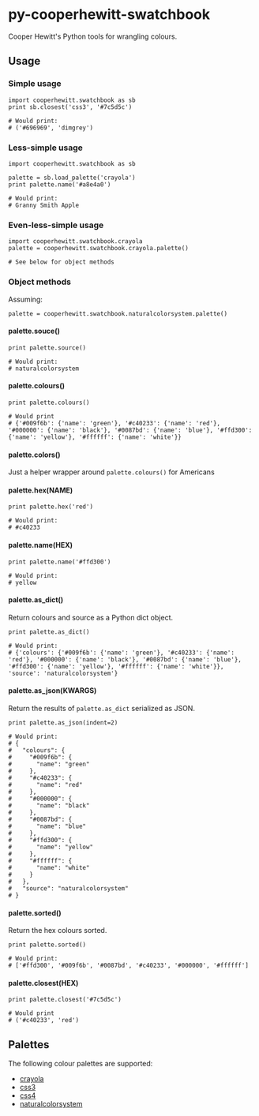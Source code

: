 # py-cooperhewitt-swatchbook

Cooper Hewitt's Python tools for wrangling colours.

## Usage

### Simple usage

	import cooperhewitt.swatchbook as sb
	print sb.closest('css3', '#7c5d5c')

	# Would print:
	# ('#696969', 'dimgrey') 

### Less-simple usage

	import cooperhewitt.swatchbook as sb

	palette = sb.load_palette('crayola')
	print palette.name('#a8e4a0')

	# Would print:
	# Granny Smith Apple

### Even-less-simple usage

	import cooperhewitt.swatchbook.crayola
	palette = cooperhewitt.swatchbook.crayola.palette()

	# See below for object methods

### Object methods

Assuming:

	palette = cooperhewitt.swatchbook.naturalcolorsystem.palette()

#### palette.souce()

	print palette.source()

	# Would print:
	# naturalcolorsystem

#### palette.colours()

	print palette.colours()

	# Would print
	# {'#009f6b': {'name': 'green'}, '#c40233': {'name': 'red'}, '#000000': {'name': 'black'}, '#0087bd': {'name': 'blue'}, '#ffd300': {'name': 'yellow'}, '#ffffff': {'name': 'white'}}

#### palette.colors()

Just a helper wrapper around `palette.colours()` for Americans

#### palette.hex(NAME)

	print palette.hex('red')

	# Would print:
	# #c40233

#### palette.name(HEX)

	print palette.name('#ffd300')

	# Would print:
	# yellow

#### palette.as_dict()

Return colours and source as a Python dict object.

	print palette.as_dict()

	# Would print:
	# {'colours': {'#009f6b': {'name': 'green'}, '#c40233': {'name': 'red'}, '#000000': {'name': 'black'}, '#0087bd': {'name': 'blue'}, '#ffd300': {'name': 'yellow'}, '#ffffff': {'name': 'white'}}, 'source': 'naturalcolorsystem'}

#### palette.as_json(KWARGS)

Return the results of `palette.as_dict` serialized as JSON.

	print palette.as_json(indent=2)

	# Would print:
	# {
	#   "colours": {
	#     "#009f6b": {
	#       "name": "green"
	#     }, 
	#     "#c40233": {
	#       "name": "red"
	#     }, 
	#     "#000000": {
	#       "name": "black"
	#     }, 
	#     "#0087bd": {
	#       "name": "blue"
	#     }, 
	#     "#ffd300": {
	#       "name": "yellow"
	#     }, 
	#     "#ffffff": {
	#       "name": "white"
	#     }
	#   }, 
	#   "source": "naturalcolorsystem"
	# }
	
#### palette.sorted()

Return the hex colours sorted.
    
	print palette.sorted()

	# Would print:
	# ['#ffd300', '#009f6b', '#0087bd', '#c40233', '#000000', '#ffffff']

#### palette.closest(HEX)

	print palette.closest('#7c5d5c')

	# Would print
	# ('#c40233', 'red')

## Palettes

The following colour palettes are supported:

* [crayola](https://github.com/cooperhewitt/py-cooperhewitt-swatchbook/blob/master/cooperhewitt/swatchbook/crayola.py)
* [css3](https://github.com/cooperhewitt/py-cooperhewitt-swatchbook/blob/master/cooperhewitt/swatchbook/css3.py)
* [css4](https://github.com/cooperhewitt/py-cooperhewitt-swatchbook/blob/master/cooperhewitt/swatchbook/css4.py)
* [naturalcolorsystem](https://github.com/cooperhewitt/py-cooperhewitt-swatchbook/blob/master/cooperhewitt/swatchbook/naturalcolorsystem.py)

